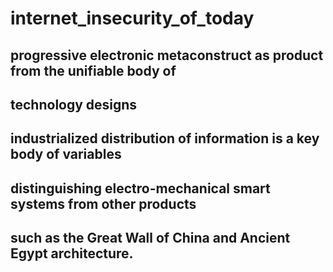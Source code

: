 # internet_insecurity_of_today
## progressive electronic metaconstruct as product from the unifiable body of 
## technology designs 
## 
## industrialized distribution of information is a key body of variables  
## distinguishing electro-mechanical smart systems from other products 
## such as the Great Wall of China and Ancient Egypt architecture.

